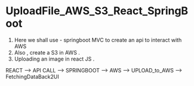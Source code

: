 # UploadFile_AWS_S3_React_SpringBoot

1) Here we shall use - springboot MVC to create an api to interact with AWS
2) Also , create a S3 in AWS .
3) Uploading an image in react JS .


REACT --> API CALL --> SPRINGBOOT --> AWS --> UPLOAD_to_AWS --> FetchingDataBack2UI 

